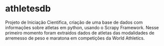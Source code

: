# athletesdb
Projeto de Iniciação Cientifica, criação de uma base de dados com informações sobre atletas em python, usando o Scrapy Framework. Nesse primeiro momento foram extraidos dados de atletas das modalidades de arremesso de peso e maratona em competições da World Athletics.
